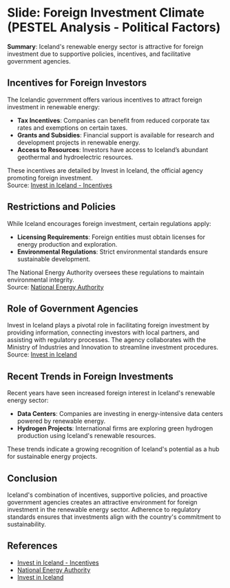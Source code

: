 
# Slide: Foreign Investment Climate (PESTEL Analysis - Political Factors)

**Summary**: Iceland's renewable energy sector is attractive for foreign investment due to supportive policies, incentives, and facilitative government agencies.

## Incentives for Foreign Investors
The Icelandic government offers various incentives to attract foreign investment in renewable energy:

- **Tax Incentives**: Companies can benefit from reduced corporate tax rates and exemptions on certain taxes.
- **Grants and Subsidies**: Financial support is available for research and development projects in renewable energy.
- **Access to Resources**: Investors have access to Iceland’s abundant geothermal and hydroelectric resources.

These incentives are detailed by Invest in Iceland, the official agency promoting foreign investment.  
Source: [Invest in Iceland - Incentives](https://www.invest.is/doing-business/incentives)

## Restrictions and Policies
While Iceland encourages foreign investment, certain regulations apply:

- **Licensing Requirements**: Foreign entities must obtain licenses for energy production and exploration.
- **Environmental Regulations**: Strict environmental standards ensure sustainable development.

The National Energy Authority oversees these regulations to maintain environmental integrity.  
Source: [National Energy Authority](https://nea.is/)

## Role of Government Agencies
Invest in Iceland plays a pivotal role in facilitating foreign investment by providing information, connecting investors with local partners, and assisting with regulatory processes. The agency collaborates with the Ministry of Industries and Innovation to streamline investment procedures.  
Source: [Invest in Iceland](https://www.invest.is/)

## Recent Trends in Foreign Investments
Recent years have seen increased foreign interest in Iceland's renewable energy sector:

- **Data Centers**: Companies are investing in energy-intensive data centers powered by renewable energy.
- **Hydrogen Projects**: International firms are exploring green hydrogen production using Iceland's renewable resources.

These trends indicate a growing recognition of Iceland's potential as a hub for sustainable energy projects.

## Conclusion
Iceland's combination of incentives, supportive policies, and proactive government agencies creates an attractive environment for foreign investment in the renewable energy sector. Adherence to regulatory standards ensures that investments align with the country's commitment to sustainability.

## References
- [Invest in Iceland - Incentives](https://www.invest.is/doing-business/incentives)
- [National Energy Authority](https://nea.is/)
- [Invest in Iceland](https://www.invest.is/)
